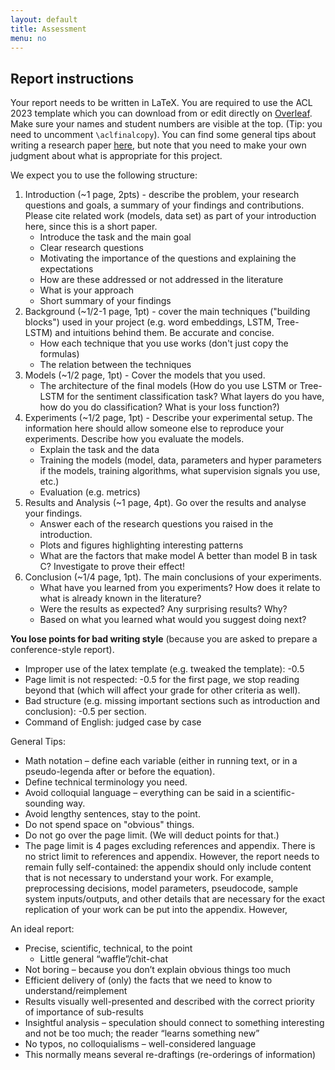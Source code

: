 ```yaml
---
layout: default
title: Assessment
menu: no
---
```


## Report instructions

Your report needs to be written in LaTeX. You are required to use the ACL 2023 template which you can download from or edit directly on [Overleaf](https://www.overleaf.com/latex/templates/acl-2023-proceedings-template/qjdgcrdwcnwp). Make sure your names and student numbers are visible at the top. (Tip: you need to uncomment `\aclfinalcopy`).
You can find some general tips about writing a research paper [here](https://www.microsoft.com/en-us/research/academic-program/write-great-research-paper/), but note that you need to make your own judgment about what is appropriate for this project. 

We expect you to use the following structure:
1. Introduction (~1 page, 2pts) - describe the problem, your research questions and goals, a summary of your findings and contributions. Please cite related work (models, data set) as part of your introduction here, since this is a short paper.
    - Introduce the task and the main goal
    - Clear research questions
    - Motivating the importance of the questions and explaining the expectations
    - How are these addressed or not addressed in the literature
    - What is your approach
    - Short summary of your findings
2. Background (~1/2-1 page, 1pt) -
cover the main techniques ("building blocks") used in your project (e.g. word embeddings, LSTM, Tree-LSTM) and intuitions behind them. Be accurate and concise.
    - How each technique that you use works (don't just copy the formulas)
    - The relation between the techniques
3. Models (~1/2 page, 1pt) - Cover the models that you used.
    - The architecture of the final models (How do you use LSTM or Tree-LSTM for the sentiment classification task? What layers do you have, how do you do classification? What is your loss function?)
4. Experiments (~1/2 page, 1pt) - Describe your experimental setup. The information here should allow someone else to reproduce your experiments. Describe how you evaluate the models.
    - Explain the task and the data
    - Training the models (model, data, parameters and hyper parameters if the models, training algorithms, what supervision signals you use, etc.)
    - Evaluation (e.g. metrics)
5. Results and Analysis (~1 page, 4pt). Go over the results and analyse your findings.
    - Answer each of the research questions you raised in the introduction.
    - Plots and figures highlighting interesting patterns
    - What are the factors that make model A better than model B in task C? Investigate to prove their effect!
6. Conclusion (~1/4 page, 1pt). The main conclusions of your experiments.
    - What have you learned from you experiments? How does it relate to what is already known in the literature?
    - Were the results as expected? Any surprising results? Why?
    - Based on what you learned what would you suggest doing next?

**You lose points for bad writing style** (because you are asked to prepare a conference-style report).

- Improper use of the latex template (e.g. tweaked the template): -0.5
- Page limit is not respected: -0.5 for the first page, we stop reading beyond that (which will affect your grade for other criteria as well).
- Bad structure (e.g. missing important sections such as introduction and conclusion): -0.5 per section.
- Command of English: judged case by case

General Tips:

- Math notation – define each variable (either in running text, or in a pseudo-legenda after or before the equation).
- Define technical terminology you need.
- Avoid colloquial language – everything can be said in a scientific-sounding way.
- Avoid lengthy sentences, stay to the point.
- Do not spend space on "obvious" things.
- Do not go over the page limit. (We will deduct points for that.)
- The page limit is 4 pages excluding references and appendix. There is no strict limit to references and appendix. However, the report needs to remain fully self-contained: the appendix should only include content that is not necessary to understand your work. For example, preprocessing decisions, model parameters, pseudocode, sample system inputs/outputs, and other details that are necessary for the exact replication of your work can be put into the appendix. However, 


An ideal report:
- Precise, scientific, technical, to the point 
  - Little general “waffle”/chit-chat
- Not boring – because you don’t explain obvious things too much
- Efficient delivery of (only) the facts that we need to know to understand/reimplement
- Results visually well-presented and described with the correct priority of importance of sub-results
- Insightful analysis – speculation should connect to something interesting and not be too much; the reader “learns something new”
- No typos, no colloquialisms – well-considered language
- This normally means several re-draftings (re-orderings of information)

